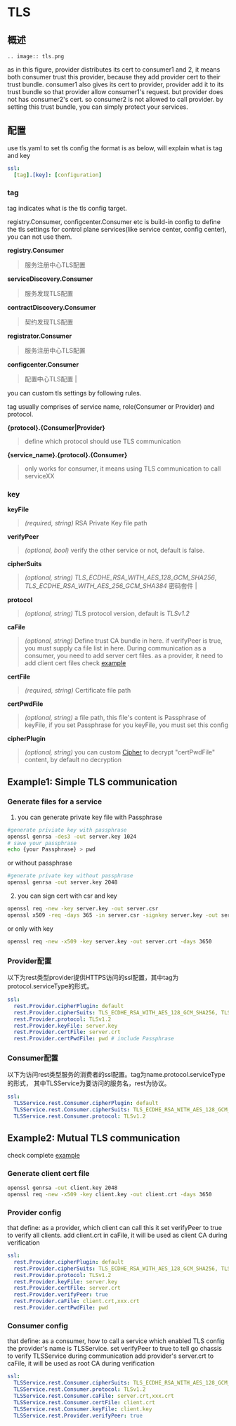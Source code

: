 # TLS
## 概述
```eval_rst
.. image:: tls.png
```
as in this figure, provider distributes its cert to consumer1 and 2, 
it means both consumer trust this provider, because they add provider cert to their trust bundle.
consumer1 also gives its cert to provider, 
provider add it to its trust bundle so that provider allow consumer1's request.
but provider does not has consumer2's cert. so consumer2 is not allowed to call provider.
by setting this trust bundle, you can simply protect your services.
## 配置

use tls.yaml to set tls config
the format is as below, will explain what is tag and key

```yaml
ssl:
  [tag].[key]: [configuration]
```

### tag
tag indicates what is the tls config target.   

registry.Consumer, configcenter.Consumer etc is build-in config to define the tls settings for 
control plane services(like service center, config center), you can not use them.

**registry.Consumer**
> 服务注册中心TLS配置

**serviceDiscovery.Consumer**
> 服务发现TLS配置

**contractDiscovery.Consumer**
> 契约发现TLS配置

**registrator.Consumer**
> 服务注册中心TLS配置

**configcenter.Consumer**
>配置中心TLS配置                                     |


you can custom tls settings by following rules. 

tag usually comprises of service name, role(Consumer or Provider) and protocol. 

**{protocol}.{Consumer|Provider}**
>define which protocol should use TLS communication

**{service_name}.{protocol}.{Consumer}**
>only works for consumer, it means using TLS communication to call serviceXX

### key


                       
**keyFile**
> *(required, string)* RSA Private Key file path

**verifyPeer**
>*(optional, bool)* 
verify the other service or not, default is false.

**cipherSuits**
> *(optional, string)* *TLS\_ECDHE\_RSA\_WITH\_AES\_128\_GCM\_SHA256*, *TLS\_ECDHE\_RSA\_WITH\_AES\_256\_GCM\_SHA384*
> 密码套件                           |

**protocol**
> *(optional, string)* TLS protocol version, default is *TLSv1.2*

**caFile**
> *(optional, string)* Define trust CA bundle in here. if verifyPeer is true, 
you must supply ca file list in here. 
During communication as a consumer, you need to add server cert files.
as a provider, it need to add client cert files
check [example](https://github.com/go-chassis/go-chassis-examples/tree/master/mutualtls)

**certFile**
> *(required, string)* Certificate file path

**certPwdFile**
> *(optional, string)* a file path, this file's content is Passphrase of keyFile, 
if you set Passphrase for you keyFile, you must set this config

**cipherPlugin**
> *(optional, string)* you can custom 
[Cipher](https://docs.go-chassis.com/dev-guides/how-to-write-cipher.html) 
to decrypt "certPwdFile" content, by default no decryption        

## Example1: Simple TLS communication

### Generate files for a service
1. you can generate private key file with Passphrase 
```bash
#generate priviate key with passphrase
openssl genrsa -des3 -out server.key 1024
# save your passphrase
echo {your Passphrase} > pwd
```
or without passphrase
```bash
#generate private key without passphrase 
openssl genrsa -out server.key 2048
```

2. you can sign cert with csr and key 
```bash
openssl req -new -key server.key -out server.csr
openssl x509 -req -days 365 -in server.csr -signkey server.key -out server.crt

```
or only with key
```bash
openssl req -new -x509 -key server.key -out server.crt -days 3650
```
### Provider配置

以下为rest类型provider提供HTTPS访问的ssl配置，其中tag为protocol.serviceType的形式。

```yaml
ssl:
  rest.Provider.cipherPlugin: default
  rest.Provider.cipherSuits: TLS_ECDHE_RSA_WITH_AES_128_GCM_SHA256, TLS_ECDHE_RSA_WITH_AES_256_GCM_SHA384
  rest.Provider.protocol: TLSv1.2
  rest.Provider.keyFile: server.key
  rest.Provider.certFile: server.crt
  rest.Provider.certPwdFile: pwd # include Passphrase
```

### Consumer配置

以下为访问rest类型服务的消费者的ssl配置。tag为name.protocol.serviceType的形式，
其中TLSService为要访问的服务名，rest为协议。


```yaml
ssl:
  TLSService.rest.Consumer.cipherPlugin: default
  TLSService.rest.Consumer.cipherSuits: TLS_ECDHE_RSA_WITH_AES_128_GCM_SHA256, TLS_ECDHE_RSA_WITH_AES_256_GCM_SHA384
  TLSService.rest.Consumer.protocol: TLSv1.2
```

## Example2: Mutual TLS communication
check complete [example](https://github.com/go-chassis/go-chassis-examples/tree/master/mutualtls)
### Generate client cert file
```bash
openssl genrsa -out client.key 2048
openssl req -new -x509 -key client.key -out client.crt -days 3650

```

### Provider config
that define: as a provider, which client can call this it
set verifyPeer to true to verify all clients. 
add client.crt in caFile, it will be used as client CA during verification
```yaml
ssl:
  rest.Provider.cipherPlugin: default
  rest.Provider.cipherSuits: TLS_ECDHE_RSA_WITH_AES_128_GCM_SHA256, TLS_ECDHE_RSA_WITH_AES_256_GCM_SHA384
  rest.Provider.protocol: TLSv1.2
  rest.Provider.keyFile: server.key
  rest.Provider.certFile: server.crt
  rest.Provider.verifyPeer: true
  rest.Provider.caFile: client.crt,xxx.crt
  rest.Provider.certPwdFile: pwd 
```

### Consumer config
that define: as a consumer, how to call a service which enabled TLS config
the provider's name is TLSService.
set verifyPeer to true to tell go chassis to verify TLSService during communication
add provider's server.crt to caFile, it will be used as root CA during verification
```yaml
ssl:
  TLSService.rest.Consumer.cipherSuits: TLS_ECDHE_RSA_WITH_AES_128_GCM_SHA256, TLS_ECDHE_RSA_WITH_AES_256_GCM_SHA384
  TLSService.rest.Consumer.protocol: TLSv1.2
  TLSService.rest.Consumer.caFile: server.crt,xxx.crt
  TLSService.rest.Consumer.certFile: client.crt
  TLSService.rest.Consumer.keyFile: client.key
  TLSService.rest.Provider.verifyPeer: true
```